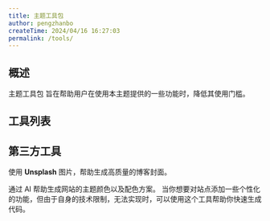 ```yaml
---
title: 主题工具包
author: pengzhanbo
createTime: 2024/04/16 16:27:03
permalink: /tools/
---
```


## 概述

主题工具包 旨在帮助用户在使用本主题提供的一些功能时，降低其使用门槛。

## 工具列表

<LinkCard title="主题颜色配置工具" href="./custom-theme.md" icon="unjs:theme-colors" />

<LinkCard title="首页背景色板配置" href="./home-hero-tint-plate.md" icon="icon-park-outline:hand-painted-plate" />

<LinkCard title="caniuse 特性搜索" href="./caniuse.md" icon="fa-brands:css3" />

## 第三方工具

<LinkCard title="博客封面生成器" href="https://coverview.lruihao.cn/editor">

使用 **Unsplash** 图片，帮助生成高质量的博客封面。

</LinkCard>

<LinkCard title="aicolors.co - AI 配色方案生成器" href="https://aicolors.co/">
通过 AI 帮助生成网站的主题颜色以及配色方案。
</LinkCard>

<LinkCard title="bolt.new - AI 代码生成器" href="https://bolt.new/">
当你想要对站点添加一些个性化的功能，但由于自身的技术限制，无法实现时，可以使用这个工具帮助你快速生成代码。
</LinkCard>
